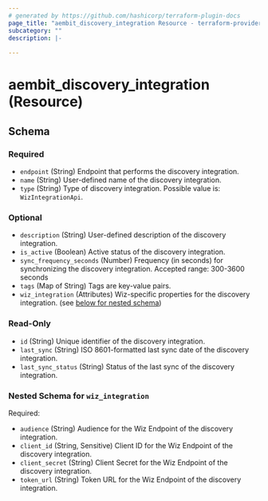 ```yaml
---
# generated by https://github.com/hashicorp/terraform-plugin-docs
page_title: "aembit_discovery_integration Resource - terraform-provider-aembit"
subcategory: ""
description: |-
  
---
```


# aembit_discovery_integration (Resource)





<!-- schema generated by tfplugindocs -->
## Schema

### Required

- `endpoint` (String) Endpoint that performs the discovery integration.
- `name` (String) User-defined name of the discovery integration.
- `type` (String) Type of discovery integration. Possible value is: `WizIntegrationApi`.

### Optional

- `description` (String) User-defined description of the discovery integration.
- `is_active` (Boolean) Active status of the discovery integration.
- `sync_frequency_seconds` (Number) Frequency (in seconds) for synchronizing the discovery integration. Accepted range: 300-3600 seconds
- `tags` (Map of String) Tags are key-value pairs.
- `wiz_integration` (Attributes) Wiz-specific properties for the discovery integration. (see [below for nested schema](#nestedatt--wiz_integration))

### Read-Only

- `id` (String) Unique identifier of the discovery integration.
- `last_sync` (String) ISO 8601-formatted last sync date of the discovery integration.
- `last_sync_status` (String) Status of the last sync of the discovery integration.

<a id="nestedatt--wiz_integration"></a>
### Nested Schema for `wiz_integration`

Required:

- `audience` (String) Audience for the Wiz Endpoint of the discovery integration.
- `client_id` (String, Sensitive) Client ID for the Wiz Endpoint of the discovery integration.
- `client_secret` (String) Client Secret for the Wiz Endpoint of the discovery integration.
- `token_url` (String) Token URL for the Wiz Endpoint of the discovery integration.
